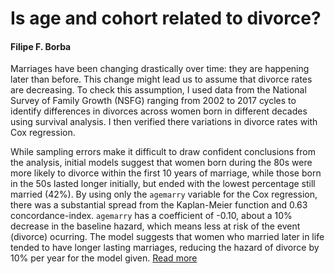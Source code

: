 # Is age and cohort related to divorce?

#### Filipe F. Borba

Marriages have been changing drastically over time: they are happening later than before. This change might lead us to assume that divorce rates are decreasing. To check this assumption, I used data from the National Survey of Family Growth (NSFG) ranging from 2002 to 2017 cycles to identify differences in divorces across women born in different decades using survival analysis. I then verified there variations in divorce rates with Cox regression.

While sampling errors make it difficult to draw confident conclusions from the analysis, initial models suggest that women born during the 80s were more likely to divorce within the first 10 years of marriage, while those born in the 50s lasted longer initially, but ended with the lowest percentage still married (42%). By using only the ```agemarry``` variable for the Cox regression, there was a substantial spread from the Kaplan-Meier function and 0.63 concordance-index. ```agemarry``` has a coefficient of -0.10, about a 10% decrease in the baseline hazard, which means less at risk of the event (divorce) ocurring. The model suggests that women who married later in life tended to have longer lasting marriages, reducing the hazard of divorce by 10% per year for the model given. [Read more](./report2.md)